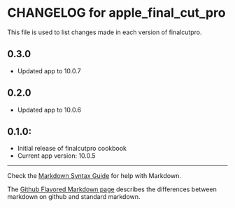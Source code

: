 # CHANGELOG for apple_final_cut_pro

This file is used to list changes made in each version of finalcutpro.

## 0.3.0

* Updated app to 10.0.7

## 0.2.0

* Updated app to 10.0.6

## 0.1.0:

* Initial release of finalcutpro cookbook
* Current app version: 10.0.5

- - - 
Check the [Markdown Syntax Guide](http://daringfireball.net/projects/markdown/syntax) for help with Markdown.

The [Github Flavored Markdown page](http://github.github.com/github-flavored-markdown/) describes the differences between markdown on github and standard markdown.
